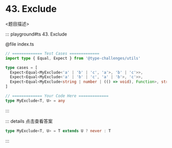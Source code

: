 # 43. Exclude

<题目描述>

::: playground#ts 43. Exclude

@file index.ts

```ts
// ============= Test Cases =============
import type { Equal, Expect } from '@type-challenges/utils'

type cases = [
  Expect<Equal<MyExclude<'a' | 'b' | 'c', 'a'>, 'b' | 'c'>>,
  Expect<Equal<MyExclude<'a' | 'b' | 'c', 'a' | 'b'>, 'c'>>,
  Expect<Equal<MyExclude<string | number | (() => void), Function>, string | number>>,
]

// ============= Your Code Here =============
type MyExclude<T, U> = any
```

:::

::: details 点击查看答案

```ts
type MyExclude<T, U> = T extends U ? never : T
```

:::
